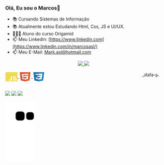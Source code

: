### Olá, Eu sou o Marcos👋

- 📚 Cursando Sistemas de Informação
- 📚 Atualmente estou Estudando Html, Css, JS e UI/UX.
- 👨🏼‍💻 Aluno do curso Origamid
- 📫 Meu Linkedin: [https://www.linkedin.com](https://www.linkedin.com/in/marcosasl/)
- 📫 Meu E-Mail: Mark.asl@hotmail.com

<div align="center">
  <a href="https://github.com/marcosasl">
  <img height="45%" src="https://github-readme-stats.vercel.app/api?username=marcosasl&show_icons=true&theme=blue-green&include_all_commits=true&count_private=true"/>
  <img height="45%" src="https://github-readme-stats.vercel.app/api/top-langs/?username=marcosasl&layout=compact&langs_count=7&theme=blue-green"/>
</div>
  <div style="display: inline_block"><br>
  <img align="center" alt="Rafa-Js" height="30" width="40" src="https://raw.githubusercontent.com/devicons/devicon/master/icons/javascript/javascript-plain.svg">
<!--   <img align="center" alt="Rafa-Ts" height="30" width="40" src="https://raw.githubusercontent.com/devicons/devicon/master/icons/typescript/typescript-plain.svg"> -->
<!--   <img align="center" alt="Rafa-React" height="30" width="40" src="https://raw.githubusercontent.com/devicons/devicon/master/icons/react/react-original.svg"> -->
  <img align="center" alt="Rafa-HTML" height="30" width="40" src="https://raw.githubusercontent.com/devicons/devicon/master/icons/html5/html5-original.svg">
  <img align="center" alt="Rafa-CSS" height="30" width="40" src="https://raw.githubusercontent.com/devicons/devicon/master/icons/css3/css3-original.svg">
<!--   <img align="center" alt="Rafa-Python" height="30" width="40" src="https://raw.githubusercontent.com/devicons/devicon/master/icons/python/python-original.svg"> -->
<!--   <img align="center" alt="Rafa-Csharp" height="30" width="40" src="https://raw.githubusercontent.com/devicons/devicon/master/icons/csharp/csharp-original.svg"> -->
  <img align="right" alt="Rafa-pic" height="150" style="border-radius:50px;" src="https://media.discordapp.net/attachments/639956127056134178/890373478988013628/Publicacoes_Instagram_1_1.png?width=676&height=676">
</div>
  
   ##
  
  <div>
 	
 <a href="https://discord.gg/BDSuX2cm" target="_blank"><img src="https://img.shields.io/badge/Discord-7289DA?style=for-the-badge&logo=discord&logoColor=white" target="_blank"></a> 
  <a href = "mailto:Mark.asl@hotmail.com"><img src="https://img.shields.io/badge/-Gmail-%23333?style=for-the-badge&logo=gmail&logoColor=white" target="_blank"></a>
  <a href="https://www.linkedin.com/in/marcosasl/" target="_blank"><img src="https://img.shields.io/badge/-LinkedIn-%230077B5?style=for-the-badge&logo=linkedin&logoColor=white" target="_blank"></a> 
 
  ![Snake animation](https://github.com/rafaballerini/rafaballerini/blob/output/github-contribution-grid-snake.svg)
    
  </div>
